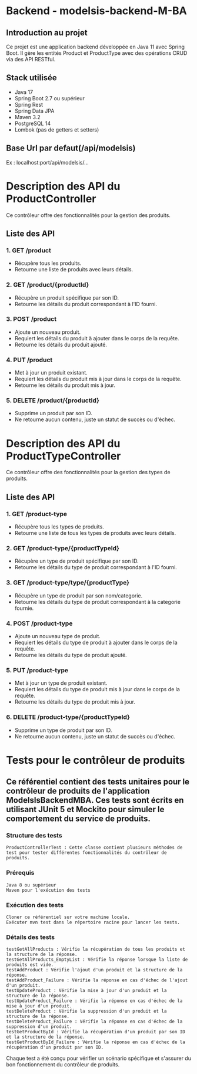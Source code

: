 # Backend - modelsis-backend-M-BA

## Introduction au projet
Ce projet est une application backend développée en Java 11 avec Spring Boot. Il gère les entités Product et ProductType avec des opérations CRUD via des API RESTful.

## Stack utilisée
- Java 17
- Spring Boot 2.7 ou supérieur
- Spring Rest
- Spring Data JPA
- Maven 3.2
- PostgreSQL 14
- Lombok (pas de getters et setters)

## Base Url par defaut(/api/modelsis)
Ex : localhost:port/api/modelsis/...

# Description des API du ProductController

Ce contrôleur offre des fonctionnalités pour la gestion des produits.

## Liste des API

### 1. GET /product
- Récupère tous les produits.
- Retourne une liste de produits avec leurs détails.

### 2. GET /product/{productId}
- Récupère un produit spécifique par son ID.
- Retourne les détails du produit correspondant à l'ID fourni.

### 3. POST /product
- Ajoute un nouveau produit.
- Requiert les détails du produit à ajouter dans le corps de la requête.
- Retourne les détails du produit ajouté.

### 4. PUT /product
- Met à jour un produit existant.
- Requiert les détails du produit mis à jour dans le corps de la requête.
- Retourne les détails du produit mis à jour.

### 5. DELETE /product/{productId}
- Supprime un produit par son ID.
- Ne retourne aucun contenu, juste un statut de succès ou d'échec.

# Description des API du ProductTypeController

Ce contrôleur offre des fonctionnalités pour la gestion des types de produits.

## Liste des API

### 1. GET /product-type
- Récupère tous les types de produits.
- Retourne une liste de tous les types de produits avec leurs détails.

### 2. GET /product-type/{productTypeId}
- Récupère un type de produit spécifique par son ID.
- Retourne les détails du type de produit correspondant à l'ID fourni.

### 3. GET /product-type/type/{productType}
- Récupère un type de produit par son nom/categorie.
- Retourne les détails du type de produit correspondant à la categorie fournie.

### 4. POST /product-type
- Ajoute un nouveau type de produit.
- Requiert les détails du type de produit à ajouter dans le corps de la requête.
- Retourne les détails du type de produit ajouté.

### 5. PUT /product-type
- Met à jour un type de produit existant.
- Requiert les détails du type de produit mis à jour dans le corps de la requête.
- Retourne les détails du type de produit mis à jour.

### 6. DELETE /product-type/{productTypeId}
- Supprime un type de produit par son ID.
- Ne retourne aucun contenu, juste un statut de succès ou d'échec.

# Tests pour le contrôleur de produits

## Ce référentiel contient des tests unitaires pour le contrôleur de produits de l'application ModelsIsBackendMBA. Ces tests sont écrits en utilisant JUnit 5 et Mockito pour simuler le comportement du service de produits.
### Structure des tests

    ProductControllerTest : Cette classe contient plusieurs méthodes de test pour tester différentes fonctionnalités du contrôleur de produits.

### Prérequis

    Java 8 ou supérieur
    Maven pour l'exécution des tests

### Exécution des tests

    Cloner ce référentiel sur votre machine locale.
    Exécuter mvn test dans le répertoire racine pour lancer les tests.

### Détails des tests

    testGetAllProducts : Vérifie la récupération de tous les produits et la structure de la réponse.
    testGetAllProducts_EmptyList : Vérifie la réponse lorsque la liste de produits est vide.
    testAddProduct : Vérifie l'ajout d'un produit et la structure de la réponse.
    testAddProduct_Failure : Vérifie la réponse en cas d'échec de l'ajout d'un produit.
    testUpdateProduct : Vérifie la mise à jour d'un produit et la structure de la réponse.
    testUpdateProduct_Failure : Vérifie la réponse en cas d'échec de la mise à jour d'un produit.
    testDeleteProduct : Vérifie la suppression d'un produit et la structure de la réponse.
    testDeleteProduct_Failure : Vérifie la réponse en cas d'échec de la suppression d'un produit.
    testGetProductById : Vérifie la récupération d'un produit par son ID et la structure de la réponse.
    testGetProductById_Failure : Vérifie la réponse en cas d'échec de la récupération d'un produit par son ID.

Chaque test a été conçu pour vérifier un scénario spécifique et s'assurer du bon fonctionnement du contrôleur de produits.
